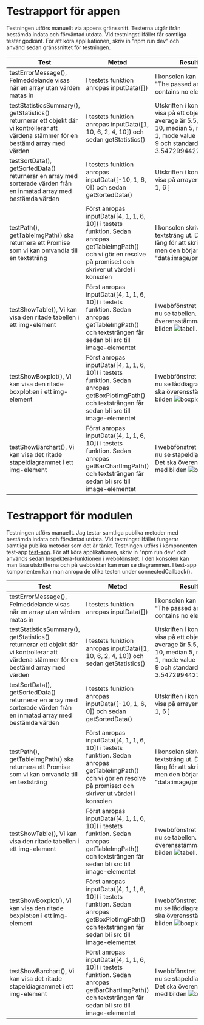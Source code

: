 # Testrapport för appen

Testningen utförs manuellt via appens gränssnitt. Testerna utgår ifrån bestämda indata och förväntad utdata. Vid testningstillfället får samtliga tester godkänt. För att köra applikationen, skriv in "npm run dev" och använd sedan gränssnittet för testningen. 


| Test            | Metod          | Resultat                             | 
| --------------- | -------------- | ------------------------------------ |
| testErrorMessage(), Felmeddelande visas när en array utan värden matas in    |  I testets funktion anropas inputData([])           |     I konsolen kan man läsa "The passed array contains no elements."                                 |
| testStatisticsSummary(), getStatistics() returnerar ett objekt där vi kontrollerar att värdena stämmer för en bestämd array med värden       |   I testets funktion anropas inputData([1, 10, 6, 2, 4, 10]) och sedan getStatistics()        |     Utskriften i konsolen ska visa på ett objekt där average är 5.5, maximum 10, median 5, minimum 1, mode value 10, range 9 och standard deviation 3.547299442298794.                 |
| testSortData(), getSortedData() returnerar en array med sorterade värden från en inmatad array med bestämda värden      |   I testets funktion anropas inputData([-10, 1, 6, 0]) och sedan getSortedData()          |  Utskriften i konsolen ska visa på arrayen [ -10, 0, 1, 6 ]     |              |                                      |
| testPath(), getTableImgPath() ska returnera ett Promise som vi kan omvandla till en textsträng     |   Först anropas inputData([4, 1, 1, 6, 10]) i testets funktion. Sedan anropas getTableImgPath() och vi gör en resolve på promise:t och skriver ut värdet i konsolen      |  I konsolen skrivs en lång textsträng ut. Den är för lång för att skriva ut här, men den börjar med "data:image/png;base64"          |
| testShowTable(), Vi kan visa den ritade tabellen i ett img-element     |  Först anropas inputData([4, 1, 1, 6, 10]) i testets funktion. Sedan anropas getTableImgPath() och textsträngen får sedan bli src till image-elementet            |   I webbfönstret kan man nu se tabellen. Den ska överensstämma med bilden ![tabell](./src/js/components/test-app/images/table.PNG).       |
| testShowBoxplot(), Vi kan visa den ritade boxplot:en i ett img-element    |    Först anropas inputData([4, 1, 1, 6, 10]) i testets funktion. Sedan anropas getBoxPlotImgPath() och textsträngen får sedan bli src till image-elementet               |      I webbfönstret kan man nu se låddiagrammet. Det ska överensstämma med bilden ![boxplot](./src/js/components/test-app/images/boxplot.PNG).                      |
| testShowBarchart(), Vi kan visa det ritade stapeldiagrammet i ett img-element    |    Först anropas inputData([4, 1, 1, 6, 10]) i testets funktion. Sedan anropas getBarChartImgPath() och textsträngen får sedan bli src till image-elementet               |     I webbfönstret kan man nu se stapeldiagrammet. Det ska överensstämma med bilden ![barchart](./src/js/components/test-app/images/barchart.PNG).               |




# Testrapport för modulen

Testningen utförs manuellt. Jag testar samtliga publika metoder med bestämda indata och förväntad utdata. Vid testningstillfället fungerar samtliga publika metoder som det är tänkt. Testningen utförs i komponenten test-app [test-app](./src/js/components/test-app/test-app.js). För att köra applikationen, skriv in "npm run dev" och används sedan Inspektera-funktionen i webbfönstret. I den konsolen kan man läsa utskrifterna och på webbsidan kan man se diagrammen. I test-app komponenten kan man anropa de olika testen under connectedCallback(). 

| Test            | Metod          | Resultat                             | 
| --------------- | -------------- | ------------------------------------ |
| testErrorMessage(), Felmeddelande visas när en array utan värden matas in    |  I testets funktion anropas inputData([])           |     I konsolen kan man läsa "The passed array contains no elements."                                 |
| testStatisticsSummary(), getStatistics() returnerar ett objekt där vi kontrollerar att värdena stämmer för en bestämd array med värden       |   I testets funktion anropas inputData([1, 10, 6, 2, 4, 10]) och sedan getStatistics()        |     Utskriften i konsolen ska visa på ett objekt där average är 5.5, maximum 10, median 5, minimum 1, mode value 10, range 9 och standard deviation 3.547299442298794.                 |
| testSortData(), getSortedData() returnerar en array med sorterade värden från en inmatad array med bestämda värden      |   I testets funktion anropas inputData([-10, 1, 6, 0]) och sedan getSortedData()          |  Utskriften i konsolen ska visa på arrayen [ -10, 0, 1, 6 ]     |              |                                      |
| testPath(), getTableImgPath() ska returnera ett Promise som vi kan omvandla till en textsträng     |   Först anropas inputData([4, 1, 1, 6, 10]) i testets funktion. Sedan anropas getTableImgPath() och vi gör en resolve på promise:t och skriver ut värdet i konsolen      |  I konsolen skrivs en lång textsträng ut. Den är för lång för att skriva ut här, men den börjar med "data:image/png;base64"          |
| testShowTable(), Vi kan visa den ritade tabellen i ett img-element     |  Först anropas inputData([4, 1, 1, 6, 10]) i testets funktion. Sedan anropas getTableImgPath() och textsträngen får sedan bli src till image-elementet            |   I webbfönstret kan man nu se tabellen. Den ska överensstämma med bilden ![tabell](./src/js/components/test-app/images/table.PNG).       |
| testShowBoxplot(), Vi kan visa den ritade boxplot:en i ett img-element    |    Först anropas inputData([4, 1, 1, 6, 10]) i testets funktion. Sedan anropas getBoxPlotImgPath() och textsträngen får sedan bli src till image-elementet               |      I webbfönstret kan man nu se låddiagrammet. Det ska överensstämma med bilden ![boxplot](./src/js/components/test-app/images/boxplot.PNG).                      |
| testShowBarchart(), Vi kan visa det ritade stapeldiagrammet i ett img-element    |    Först anropas inputData([4, 1, 1, 6, 10]) i testets funktion. Sedan anropas getBarChartImgPath() och textsträngen får sedan bli src till image-elementet               |     I webbfönstret kan man nu se stapeldiagrammet. Det ska överensstämma med bilden ![barchart](./src/js/components/test-app/images/barchart.PNG).               |







